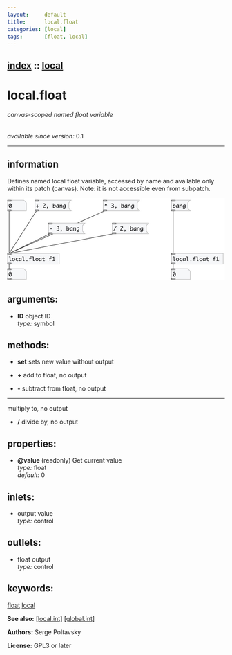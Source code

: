 ```yaml
---
layout:     default
title:      local.float
categories: [local]
tags:       [float, local]
---
```

[index](index.html) :: [local](category_local.html)
---

# local.float

###### canvas-scoped named float variable

*available since version:* 0.1

---


## information
Defines named local float variable, accessed by name and available only within its patch (canvas). Note: it is not accessible even from subpatch.


[![example](../examples/img/local.float.jpg)](../examples/pd/local.float.pd)



## arguments:

* **ID**
object ID<br>
_type:_ symbol<br>



## methods:

* **set**
sets new value without output<br>

* **+**
add to float, no output<br>

* **-**
subtract from float, no output<br>

* *****
multiply to, no output<br>

* **/**
divide by, no output<br>




## properties:

* **@value** (readonly)
Get current value<br>
_type:_ float<br>
_default:_ 0<br>



## inlets:

* output value<br>
_type:_ control



## outlets:

* float output<br>
_type:_ control



## keywords:

[float](keywords/float.html)
[local](keywords/local.html)



**See also:**
[\[local.int\]](local.int.html)
[\[global.int\]](global.int.html)




**Authors:** Serge Poltavsky




**License:** GPL3 or later





